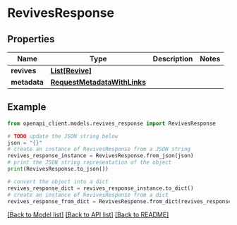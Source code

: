 # RevivesResponse


## Properties

Name | Type | Description | Notes
------------ | ------------- | ------------- | -------------
**revives** | [**List[Revive]**](Revive.md) |  | 
**metadata** | [**RequestMetadataWithLinks**](RequestMetadataWithLinks.md) |  | 

## Example

```python
from openapi_client.models.revives_response import RevivesResponse

# TODO update the JSON string below
json = "{}"
# create an instance of RevivesResponse from a JSON string
revives_response_instance = RevivesResponse.from_json(json)
# print the JSON string representation of the object
print(RevivesResponse.to_json())

# convert the object into a dict
revives_response_dict = revives_response_instance.to_dict()
# create an instance of RevivesResponse from a dict
revives_response_from_dict = RevivesResponse.from_dict(revives_response_dict)
```
[[Back to Model list]](../README.md#documentation-for-models) [[Back to API list]](../README.md#documentation-for-api-endpoints) [[Back to README]](../README.md)


